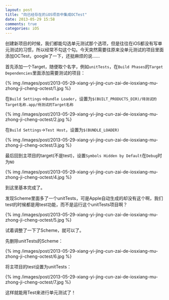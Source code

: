 ```yaml
---
layout: post
title: "向已经存在的iOS项目中集成OCTest"
date: 2013-05-29 15:58
comments: true
categories: iOS
---
```

创建新项目的时候，我们都能勾选单元测试那个选项，但是往往在iOS都没有写单元测试的习惯，所以经常不勾这个勾。今天突然需要往原来没单元测试的项目里面添加OCTest，google了一下，还挺麻烦的说……

首先添加一个Target，随便取个名字，例如`unitTests`，在`Build Phases`的`Target Dependencies`里面添加需要测试的项目：

{% img /images/post/2013-05-29-xiang-yi-jing-cun-zai-de-iosxiang-mu-zhong-ji-cheng-octest/1.jpg %}

在`Build Settings`->`Bundle Loader`，设置为`$(BUILT_PRODUCTS_DIR)/待测试的Target名称.app/待测试的Target名称`

{% img /images/post/2013-05-29-xiang-yi-jing-cun-zai-de-iosxiang-mu-zhong-ji-cheng-octest/2.jpg %}

在`Build Settings`->`Test Host`，设置为`$(BUNDLE_LOADER)`

{% img /images/post/2013-05-29-xiang-yi-jing-cun-zai-de-iosxiang-mu-zhong-ji-cheng-octest/3.jpg %}

最后回到主项目的target(不是test)，设置`Symbols Hidden by Default`在`Debug`时为`NO`

{% img /images/post/2013-05-29-xiang-yi-jing-cun-zai-de-iosxiang-mu-zhong-ji-cheng-octest/4.jpg %}

到这里基本完成了。

发现Scheme里面多了一个unitTests，可是Apple自动生成的却没有这个啊，我们test的时候都是用test功能，而不是运行这个unitTests项目啊？

{% img /images/post/2013-05-29-xiang-yi-jing-cun-zai-de-iosxiang-mu-zhong-ji-cheng-octest/5.jpg %}

试着调整了一下了Scheme，就可以了。

先删除unitTests的Scheme：

{% img /images/post/2013-05-29-xiang-yi-jing-cun-zai-de-iosxiang-mu-zhong-ji-cheng-octest/6.jpg %}

将主项目的test设置为unitTests：

{% img /images/post/2013-05-29-xiang-yi-jing-cun-zai-de-iosxiang-mu-zhong-ji-cheng-octest/7.jpg %}

这样就能用Test来进行单元测试了！